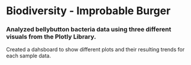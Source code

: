 # Biodiversity - Improbable Burger 

### Analyzed bellybutton bacteria data using three different visuals from the Plotly Library.

Created a dahsboard to show different plots and their resulting trends for each sample data.
